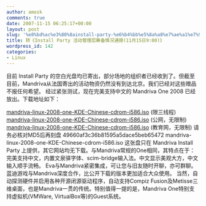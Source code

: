 ```yaml
---
author: amosk
comments: true
date: 2007-11-15 06:25:17+00:00
layout: post
slug: '%e8%bd%ac%e3%80%8ainstall-party-%e6%b4%bb%e5%8a%a8%e7%ae%a1%e7%90%86%e5%b1%82%e7%ad%b9%e5%a4%87%e6%83%85%e5%86%b5%e9%80%9a%e6%8a%a511%e6%9c%8815%e6%97%a5900%e3%80%8b'
title: 转《Install Party 活动管理层筹备情况通报(11月15日9:00)》
wordpress_id: 142
categories:
- Linux
---
```


目前 Install Party 的空白光盘均已寄出，部分场地的组织者已经收到了。但截至目前，Mandriva从法国寄出的活动物资仍然没有到达北京。我们已经对这些赠品不报任何希望。
经过紧张测试，现在完美支持中文的 Mandriva One 2008 已经放出。下载地址如下：

[mandriva-linux-2008-one-KDE-Chinese-cdrom-i586.iso](http://mirrors.lcuc.org.cn/mandriva/official/iso/2008.0/mandriva-linux-2008-one-KDE-Chinese-cdrom-i586.iso) (限三线程)
[mandriva-linux-2008-one-KDE-Chinese-cdrom-i586.iso](http://fundawang.lcuc.org.cn/mandriva/official/iso/2008.0/mandriva-linux-2008-one-KDE-Chinese-cdrom-i586.iso) (公网，无限制)
[mandriva-linux-2008-one-KDE-Chinese-cdrom-i586.iso](http://211.71.160.51/mandriva-linux-2008-one-KDE-Chinese-cdrom-i586.iso) (教育网，无限制)
请务必核对MD5后再刻盘
49660af3c36b81595a5dace5beb65472 mandriva-linux-2008-one-KDE-Chinese-cdrom-i586.iso
这张盘只在 Mandriva Install Party 上提供，其它网站均无下载。与Mandriva常规的One相同，其特点在于：
完美支持中文，内置文泉驿字体、scim-bridge输入法。中文显示美观大方，中文输入顺手流畅。
Eva与Mandriva紧密集成，可让您与旧友随时开聊，亦可群聊。
蓝迪游戏与Mandriva深度合作，比公开下载的版本更加适合大众使用。
当然，自动探测硬件并启用各种开源闭源驱动程序，自动支持Compiz Fusion及Metisse三维桌面，也是Mandriva一贯的传统。特别值得一提的是，Mandriva One特别支持虚拟机(VMWare, VirtualBox等)的Guest系统。
